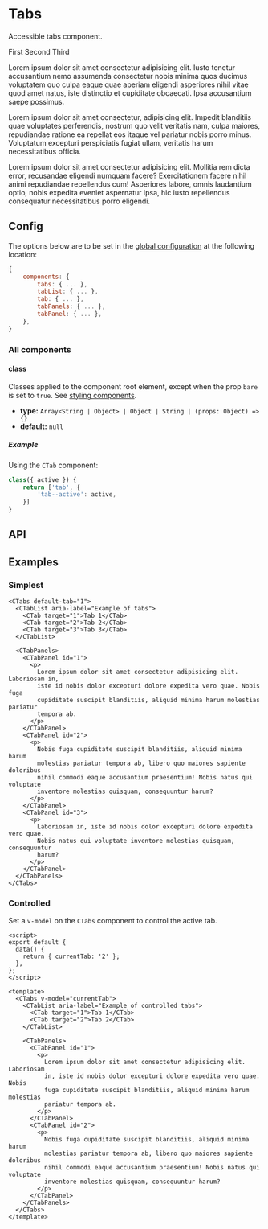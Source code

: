 # Tabs

Accessible tabs component.

<Showcase>
   <CTabs default-tab="1">
      <CTabList>
        <CTab target="1">First</CTab>
        <CTab target="2">Second</CTab>
        <CTab target="3">Third</CTab>
      </CTabList>
      <CTabPanels>
        <CTabPanel id="1">
            <p>
                Lorem ipsum dolor sit amet consectetur adipisicing elit. Iusto
                tenetur accusantium nemo assumenda consectetur nobis minima quos
                ducimus voluptatem quo culpa eaque quae aperiam eligendi asperiores
                nihil vitae quod amet natus, iste distinctio et cupiditate obcaecati.
                Ipsa accusantium saepe possimus.
            </p>
        </CTabPanel>
        <CTabPanel id="2">
            <p>
                Lorem ipsum dolor sit amet consectetur, adipisicing elit. Impedit
                blanditiis quae voluptates perferendis, nostrum quo velit veritatis
                nam, culpa maiores, repudiandae ratione ea repellat eos itaque vel
                pariatur nobis porro minus. Voluptatum excepturi perspiciatis fugiat
                ullam, veritatis harum necessitatibus officia.
            </p>
        </CTabPanel>
        <CTabPanel id="3">
            <p>
                Lorem ipsum dolor sit amet consectetur adipisicing elit. Mollitia rem
                dicta error, recusandae eligendi numquam facere? Exercitationem facere
                nihil animi repudiandae repellendus cum! Asperiores labore, omnis
                laudantium optio, nobis expedita eveniet aspernatur ipsa, hic iusto
                repellendus consequatur necessitatibus porro eligendi.
            </p>
        </CTabPanel>
      </CTabPanels>
    </CTabs>
</Showcase>

## Config

The options below are to be set in the [global configuration](/guide/config.html) at the following location:

```js
{
    components: {
        tabs: { ... },
        tabList: { ... },
        tab: { ... },
        tabPanels: { ... },
        tabPanel: { ... },
    },
}
```

### All components

#### class

Classes applied to the component root element, except when the prop `bare` is set to `true`. See [styling components](/guide/styling-components/).

- **type:** `Array<String | Object> | Object | String | (props: Object) => {}`
- **default:** `null`

##### Example

Using the `CTab` component:

```js
class({ active }) {
    return ['tab', {
        'tab--active': active,
    }]
}
```

## API

<Docgen :components="['CTabs', 'CTabList', 'CTab', 'CTabPanels', 'CTabPanel']" />

## Examples

### Simplest

```vue-html
<CTabs default-tab="1">
  <CTabList aria-label="Example of tabs">
    <CTab target="1">Tab 1</CTab>
    <CTab target="2">Tab 2</CTab>
    <CTab target="3">Tab 3</CTab>
  </CTabList>

  <CTabPanels>
    <CTabPanel id="1">
      <p>
        Lorem ipsum dolor sit amet consectetur adipisicing elit. Laboriosam in,
        iste id nobis dolor excepturi dolore expedita vero quae. Nobis fuga
        cupiditate suscipit blanditiis, aliquid minima harum molestias pariatur
        tempora ab.
      </p>
    </CTabPanel>
    <CTabPanel id="2">
      <p>
        Nobis fuga cupiditate suscipit blanditiis, aliquid minima harum
        molestias pariatur tempora ab, libero quo maiores sapiente doloribus
        nihil commodi eaque accusantium praesentium! Nobis natus qui voluptate
        inventore molestias quisquam, consequuntur harum?
      </p>
    </CTabPanel>
    <CTabPanel id="3">
      <p>
        Laboriosam in, iste id nobis dolor excepturi dolore expedita vero quae.
        Nobis natus qui voluptate inventore molestias quisquam, consequuntur
        harum?
      </p>
    </CTabPanel>
  </CTabPanels>
</CTabs>
```

### Controlled

Set a `v-model` on the `CTabs` component to control the active tab.

```vue
<script>
export default {
  data() {
    return { currentTab: '2' };
  },
};
</script>

<template>
  <CTabs v-model="currentTab">
    <CTabList aria-label="Example of controlled tabs">
      <CTab target="1">Tab 1</CTab>
      <CTab target="2">Tab 2</CTab>
    </CTabList>

    <CTabPanels>
      <CTabPanel id="1">
        <p>
          Lorem ipsum dolor sit amet consectetur adipisicing elit. Laboriosam
          in, iste id nobis dolor excepturi dolore expedita vero quae. Nobis
          fuga cupiditate suscipit blanditiis, aliquid minima harum molestias
          pariatur tempora ab.
        </p>
      </CTabPanel>
      <CTabPanel id="2">
        <p>
          Nobis fuga cupiditate suscipit blanditiis, aliquid minima harum
          molestias pariatur tempora ab, libero quo maiores sapiente doloribus
          nihil commodi eaque accusantium praesentium! Nobis natus qui voluptate
          inventore molestias quisquam, consequuntur harum?
        </p>
      </CTabPanel>
    </CTabPanels>
  </CTabs>
</template>
```
